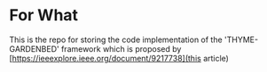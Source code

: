 # For What 
This is the repo for storing the code implementation of the 'THYME-GARDENBED' framework which is proposed by [https://ieeexplore.ieee.org/document/9217738](this article)
